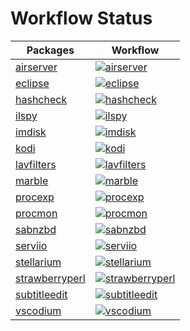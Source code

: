 # Workflow Status

| Packages | Workflow |
| -------- | -------- |
| [airserver](https://github.com/Thilas/chocolatey-packages/tree/master/airserver) | [![airserver](https://github.com/Thilas/chocolatey-packages/actions/workflows/airserver.yml/badge.svg?event=schedule)](https://github.com/Thilas/chocolatey-packages/actions/workflows/airserver.yml) |
| [eclipse](https://github.com/Thilas/chocolatey-packages/tree/master/eclipse) | [![eclipse](https://github.com/Thilas/chocolatey-packages/actions/workflows/eclipse.yml/badge.svg?event=schedule)](https://github.com/Thilas/chocolatey-packages/actions/workflows/eclipse.yml) |
| [hashcheck](https://github.com/Thilas/chocolatey-packages/tree/master/hashcheck) | [![hashcheck](https://github.com/Thilas/chocolatey-packages/actions/workflows/hashcheck.yml/badge.svg?event=schedule)](https://github.com/Thilas/chocolatey-packages/actions/workflows/hashcheck.yml) |
| [ilspy](https://github.com/Thilas/chocolatey-packages/tree/master/ilspy) | [![ilspy](https://github.com/Thilas/chocolatey-packages/actions/workflows/ilspy.yml/badge.svg?event=schedule)](https://github.com/Thilas/chocolatey-packages/actions/workflows/ilspy.yml) |
| [imdisk](https://github.com/Thilas/chocolatey-packages/tree/master/imdisk) | [![imdisk](https://github.com/Thilas/chocolatey-packages/actions/workflows/imdisk.yml/badge.svg?event=schedule)](https://github.com/Thilas/chocolatey-packages/actions/workflows/imdisk.yml) |
| [kodi](https://github.com/Thilas/chocolatey-packages/tree/master/kodi) | [![kodi](https://github.com/Thilas/chocolatey-packages/actions/workflows/kodi.yml/badge.svg?event=schedule)](https://github.com/Thilas/chocolatey-packages/actions/workflows/kodi.yml) |
| [lavfilters](https://github.com/Thilas/chocolatey-packages/tree/master/lavfilters) | [![lavfilters](https://github.com/Thilas/chocolatey-packages/actions/workflows/lavfilters.yml/badge.svg?event=schedule)](https://github.com/Thilas/chocolatey-packages/actions/workflows/lavfilters.yml) |
| [marble](https://github.com/Thilas/chocolatey-packages/tree/master/marble) | [![marble](https://github.com/Thilas/chocolatey-packages/actions/workflows/marble.yml/badge.svg?event=schedule)](https://github.com/Thilas/chocolatey-packages/actions/workflows/marble.yml) |
| [procexp](https://github.com/Thilas/chocolatey-packages/tree/master/procexp) | [![procexp](https://github.com/Thilas/chocolatey-packages/actions/workflows/procexp.yml/badge.svg?event=schedule)](https://github.com/Thilas/chocolatey-packages/actions/workflows/procexp.yml) |
| [procmon](https://github.com/Thilas/chocolatey-packages/tree/master/procmon) | [![procmon](https://github.com/Thilas/chocolatey-packages/actions/workflows/procmon.yml/badge.svg?event=schedule)](https://github.com/Thilas/chocolatey-packages/actions/workflows/procmon.yml) |
| [sabnzbd](https://github.com/Thilas/chocolatey-packages/tree/master/sabnzbd) | [![sabnzbd](https://github.com/Thilas/chocolatey-packages/actions/workflows/sabnzbd.yml/badge.svg?event=schedule)](https://github.com/Thilas/chocolatey-packages/actions/workflows/sabnzbd.yml) |
| [serviio](https://github.com/Thilas/chocolatey-packages/tree/master/serviio) | [![serviio](https://github.com/Thilas/chocolatey-packages/actions/workflows/serviio.yml/badge.svg?event=schedule)](https://github.com/Thilas/chocolatey-packages/actions/workflows/serviio.yml) |
| [stellarium](https://github.com/Thilas/chocolatey-packages/tree/master/stellarium) | [![stellarium](https://github.com/Thilas/chocolatey-packages/actions/workflows/stellarium.yml/badge.svg?event=schedule)](https://github.com/Thilas/chocolatey-packages/actions/workflows/stellarium.yml) |
| [strawberryperl](https://github.com/Thilas/chocolatey-packages/tree/master/strawberryperl)| [![strawberryperl](https://github.com/Thilas/chocolatey-packages/actions/workflows/strawberryperl.yml/badge.svg?event=schedule)](https://github.com/Thilas/chocolatey-packages/actions/workflows/strawberryperl.yml) |
| [subtitleedit](https://github.com/Thilas/chocolatey-packages/tree/master/subtitleedit) | [![subtitleedit](https://github.com/Thilas/chocolatey-packages/actions/workflows/subtitleedit.yml/badge.svg?event=schedule)](https://github.com/Thilas/chocolatey-packages/actions/workflows/subtitleedit.yml) |
| [vscodium](https://github.com/Thilas/chocolatey-packages/tree/master/vscodium) | [![vscodium](https://github.com/Thilas/chocolatey-packages/actions/workflows/vscodium.yml/badge.svg?event=schedule)](https://github.com/Thilas/chocolatey-packages/actions/workflows/vscodium.yml) |
